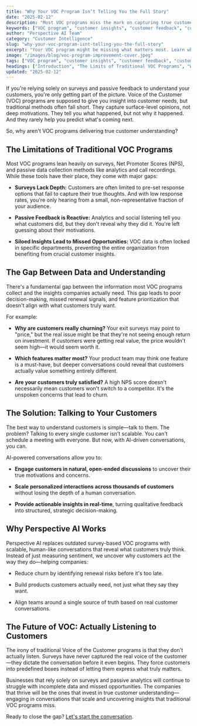 ```yaml
---
title: "Why Your VOC Program Isn’t Telling You the Full Story"
date: "2025-02-12"
description: "Most VOC programs miss the mark on capturing true customer experience. Discover the gaps—and how leading teams use richer feedback to unlock deeper customer insights and action."
keywords: ["VOC program", "customer insights", "customer feedback", "customer experience", "customer understanding", "qualitative research", "B2B SaaS", "AI in research"]
author: "Perspective AI Team"
category: "Customer Intelligence"
slug: "why-your-voc-program-isnt-telling-you-the-full-story"
excerpt: "Your VOC program might be missing what matters most. Learn why top SaaS teams are rethinking feedback—and how you can get the full story straight from your customers."
image: "/images/blog/voc-program-improvement-cover.jpeg"
tags: ["VOC program", "customer insights", "customer feedback", "customer experience", "customer understanding", "qualitative research"]
headings: ["Introduction", "The Limits of Traditional VOC Programs", "What You’re Missing (and Why It Matters)", "The Role of Qualitative Insights", "How to Get the Full Story from Your Customers"]
updated: "2025-02-12"
---
```


If you're relying solely on surveys and passive feedback to understand your customers, you're only getting part of the picture. Voice of the Customer (VOC) programs are supposed to give you insight into customer needs, but traditional methods often fall short. They capture surface-level opinions, not deep motivations. They tell you what happened, but not why it happened. And they rarely help you predict what's coming next.

So, why aren't VOC programs delivering true customer understanding?

## The Limitations of Traditional VOC Programs

Most VOC programs lean heavily on surveys, Net Promoter Scores (NPS), and passive data collection methods like analytics and call recordings. While these tools have their place, they come with major gaps:

- **Surveys Lack Depth:** Customers are often limited to pre-set response options that fail to capture their true thoughts. And with low response rates, you're only hearing from a small, non-representative fraction of your audience.

- **Passive Feedback is Reactive:** Analytics and social listening tell you what customers did, but they don't reveal why they did it. You're left guessing about their motivations.

- **Siloed Insights Lead to Missed Opportunities:** VOC data is often locked in specific departments, preventing the entire organization from benefiting from crucial customer insights.

## The Gap Between Data and Understanding

There's a fundamental gap between the information most VOC programs collect and the insights companies actually need. This gap leads to poor decision-making, missed renewal signals, and feature prioritization that doesn't align with what customers truly want.

For example:

- **Why are customers really churning?** Your exit surveys may point to "price," but the real issue might be that they're not seeing enough return on investment. If customers were getting real value, the price wouldn't seem high—it would seem worth it.

- **Which features matter most?** Your product team may think one feature is a must-have, but deeper conversations could reveal that customers actually value something entirely different.

- **Are your customers truly satisfied?** A high NPS score doesn't necessarily mean customers won't switch to a competitor. It's the unspoken concerns that lead to churn.

## The Solution: Talking to Your Customers

The best way to understand customers is simple—talk to them. The problem? Talking to every single customer isn't scalable. You can't schedule a meeting with everyone. But now, with AI-driven conversations, you can.

AI-powered conversations allow you to:

- **Engage customers in natural, open-ended discussions** to uncover their true motivations and concerns.

- **Scale personalized interactions across thousands of customers** without losing the depth of a human conversation.

- **Provide actionable insights in real-time**, turning qualitative feedback into structured, strategic decision-making.

## Why Perspective AI Works

Perspective AI replaces outdated survey-based VOC programs with scalable, human-like conversations that reveal what customers truly think. Instead of just measuring sentiment, we uncover why customers act the way they do—helping companies:

- Reduce churn by identifying renewal risks before it's too late.

- Build products customers actually need, not just what they say they want.

- Align teams around a single source of truth based on real customer conversations.

## The Future of VOC: Actually Listening to Customers

The irony of traditional Voice of the Customer programs is that they don't actually listen. Surveys have never captured the real voice of the customer—they dictate the conversation before it even begins. They force customers into predefined boxes instead of letting them express what truly matters.

Businesses that rely solely on surveys and passive analytics will continue to struggle with incomplete data and missed opportunities. The companies that thrive will be the ones that invest in true customer understanding—engaging in conversations that scale and uncovering insights that traditional VOC programs miss.

Ready to close the gap? [Let's start the conversation](https://getperspective.ai/signup).
